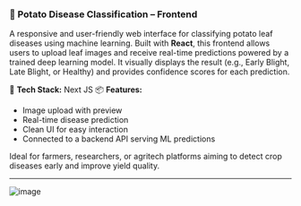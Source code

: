 ### 🥔 Potato Disease Classification – Frontend

A responsive and user-friendly web interface for classifying potato leaf diseases using machine learning.
Built with **React**, this frontend allows users to upload leaf images and receive real-time predictions powered by a trained deep learning model. It visually displays the result (e.g., Early Blight, Late Blight, or Healthy) and provides confidence scores for each prediction.

🔧 **Tech Stack:** Next JS
📦 **Features:**

* Image upload with preview
* Real-time disease prediction
* Clean UI for easy interaction
* Connected to a backend API serving ML predictions

Ideal for farmers, researchers, or agritech platforms aiming to detect crop diseases early and improve yield quality.

---

![image](https://github.com/user-attachments/assets/81d9aef9-eebf-4ab7-b4e6-d56f90f63e90)

